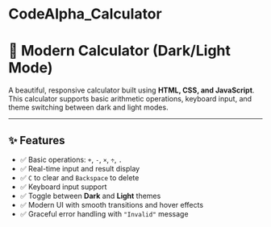 # CodeAlpha_Calculator
# 🔢 Modern Calculator (Dark/Light Mode)

A beautiful, responsive calculator built using **HTML, CSS, and JavaScript**.  
This calculator supports basic arithmetic operations, keyboard input, and theme switching between dark and light modes.

---

## ✨ Features

- ✅ Basic operations: `+`, `-`, `×`, `÷`, `.`
- ✅ Real-time input and result display
- ✅ `C` to clear and `Backspace` to delete
- ✅ Keyboard input support
- ✅ Toggle between **Dark** and **Light** themes
- ✅ Modern UI with smooth transitions and hover effects
- ✅ Graceful error handling with `"Invalid"` message



